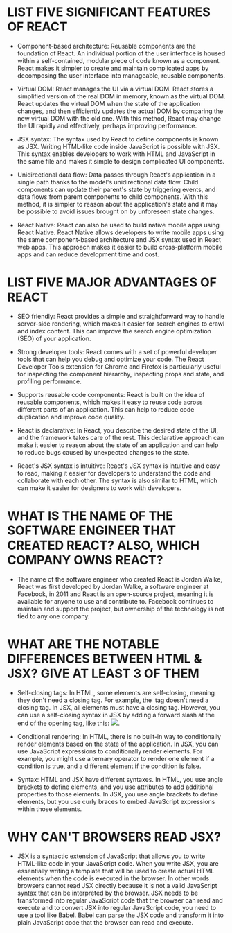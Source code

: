 # LIST FIVE SIGNIFICANT FEATURES OF REACT

- Component-based architecture: Reusable components are the foundation of React. An individual portion of the user interface is housed within a self-contained, modular piece of code known as a component. React makes it simpler to create and maintain complicated apps by decomposing the user interface into manageable, reusable components.

- Virtual DOM: React manages the UI via a virtual DOM. React stores a simplified version of the real DOM in memory, known as the virtual DOM. React updates the virtual DOM when the state of the application changes, and then efficiently updates the actual DOM by comparing the new virtual DOM with the old one. With this method, React may change the UI rapidly and effectively, perhaps improving performance.

- JSX syntax: The syntax used by React to define components is known as JSX. Writing HTML-like code inside JavaScript is possible with JSX. This syntax enables developers to work with HTML and JavaScript in the same file and makes it simple to design complicated UI components.

- Unidirectional data flow: Data passes through React's application in a single path thanks to the model's unidirectional data flow. Child components can update their parent's state by triggering events, and data flows from parent components to child components. With this method, it is simpler to reason about the application's state and it may be possible to avoid issues brought on by unforeseen state changes.

- React Native: React can also be used to build native mobile apps using React Native. React Native allows developers to write mobile apps using the same component-based architecture and JSX syntax used in React web apps. This approach makes it easier to build cross-platform mobile apps and can reduce development time and cost.

# LIST FIVE MAJOR ADVANTAGES OF REACT

- SEO friendly: React provides a simple and straightforward way to handle server-side rendering, which makes it easier for search engines to crawl and index content. This can improve the search engine optimization (SEO) of your application.

- Strong developer tools: React comes with a set of powerful developer tools that can help you debug and optimize your code. The React Developer Tools extension for Chrome and Firefox is particularly useful for inspecting the component hierarchy, inspecting props and state, and profiling performance.

- Supports reusable code components: React is built on the idea of reusable components, which makes it easy to reuse code across different parts of an application. This can help to reduce code duplication and improve code quality.

- React is declarative: In React, you describe the desired state of the UI, and the framework takes care of the rest. This declarative approach can make it easier to reason about the state of an application and can help to reduce bugs caused by unexpected changes to the state.

- React's JSX syntax is intuitive: React's JSX syntax is intuitive and easy to read, making it easier for developers to understand the code and collaborate with each other. The syntax is also similar to HTML, which can make it easier for designers to work with developers.

# WHAT IS THE NAME OF THE SOFTWARE ENGINEER THAT CREATED REACT? ALSO, WHICH COMPANY OWNS REACT?

- The name of the software engineer who created React is Jordan Walke, React was first developed by Jordan Walke, a software engineer at Facebook, in 2011 and React is an open-source project, meaning it is available for anyone to use and contribute to. Facebook continues to maintain and support the project, but ownership of the technology is not tied to any one company.

# WHAT ARE THE NOTABLE DIFFERENCES BETWEEN HTML & JSX? GIVE AT LEAST 3 OF THEM

- Self-closing tags: In HTML, some elements are self-closing, meaning they don't need a closing tag. For example, the <img> tag doesn't need a closing tag. In JSX, all elements must have a closing tag. However, you can use a self-closing syntax in JSX by adding a forward slash at the end of the opening tag, like this: <img src="example.jpg" />.

- Conditional rendering: In HTML, there is no built-in way to conditionally render elements based on the state of the application. In JSX, you can use JavaScript expressions to conditionally render elements. For example, you might use a ternary operator to render one element if a condition is true, and a different element if the condition is false.

- Syntax: HTML and JSX have different syntaxes. In HTML, you use angle brackets to define elements, and you use attributes to add additional properties to those elements. In JSX, you use angle brackets to define elements, but you use curly braces to embed JavaScript expressions within those elements.

# WHY CAN'T BROWSERS READ JSX?

- JSX is a syntactic extension of JavaScript that allows you to write HTML-like code in your JavaScript code. When you write JSX, you are essentially writing a template that will be used to create actual HTML elements when the code is executed in the browser. In other words browsers cannot read JSX directly because it is not a valid JavaScript syntax that can be interpreted by the browser. JSX needs to be transformed into regular JavaScript code that the browser can read and execute and to convert JSX into regular JavaScript code, you need to use a tool like Babel. Babel can parse the JSX code and transform it into plain JavaScript code that the browser can read and execute.

<!--
# Getting Started with Create React App

This project was bootstrapped with [Create React App](https://github.com/facebook/create-react-app).

## Available Scripts

In the project directory, you can run:

### `npm start`

Runs the app in the development mode.\
Open [http://localhost:3000](http://localhost:3000) to view it in your browser.

The page will reload when you make changes.\
You may also see any lint errors in the console.

### `npm test`

Launches the test runner in the interactive watch mode.\
See the section about [running tests](https://facebook.github.io/create-react-app/docs/running-tests) for more information.

### `npm run build`

Builds the app for production to the `build` folder.\
It correctly bundles React in production mode and optimizes the build for the best performance.

The build is minified and the filenames include the hashes.\
Your app is ready to be deployed!

See the section about [deployment](https://facebook.github.io/create-react-app/docs/deployment) for more information.

### `npm run eject`

**Note: this is a one-way operation. Once you `eject`, you can't go back!**

If you aren't satisfied with the build tool and configuration choices, you can `eject` at any time. This command will remove the single build dependency from your project.

Instead, it will copy all the configuration files and the transitive dependencies (webpack, Babel, ESLint, etc) right into your project so you have full control over them. All of the commands except `eject` will still work, but they will point to the copied scripts so you can tweak them. At this point you're on your own.

You don't have to ever use `eject`. The curated feature set is suitable for small and middle deployments, and you shouldn't feel obligated to use this feature. However we understand that this tool wouldn't be useful if you couldn't customize it when you are ready for it.

## Learn More

You can learn more in the [Create React App documentation](https://facebook.github.io/create-react-app/docs/getting-started).

To learn React, check out the [React documentation](https://reactjs.org/).

### Code Splitting

This section has moved here: [https://facebook.github.io/create-react-app/docs/code-splitting](https://facebook.github.io/create-react-app/docs/code-splitting)

### Analyzing the Bundle Size

This section has moved here: [https://facebook.github.io/create-react-app/docs/analyzing-the-bundle-size](https://facebook.github.io/create-react-app/docs/analyzing-the-bundle-size)

### Making a Progressive Web App

This section has moved here: [https://facebook.github.io/create-react-app/docs/making-a-progressive-web-app](https://facebook.github.io/create-react-app/docs/making-a-progressive-web-app)

### Advanced Configuration

This section has moved here: [https://facebook.github.io/create-react-app/docs/advanced-configuration](https://facebook.github.io/create-react-app/docs/advanced-configuration)

### Deployment

This section has moved here: [https://facebook.github.io/create-react-app/docs/deployment](https://facebook.github.io/create-react-app/docs/deployment)

### `npm run build` fails to minify

This section has moved here: [https://facebook.github.io/create-react-app/docs/troubleshooting#npm-run-build-fails-to-minify](https://facebook.github.io/create-react-app/docs/troubleshooting#npm-run-build-fails-to-minify) -->
